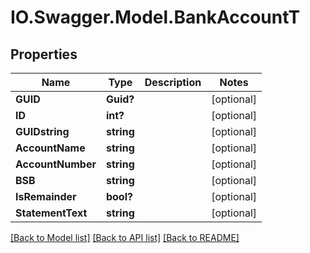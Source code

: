 # IO.Swagger.Model.BankAccountT
## Properties

Name | Type | Description | Notes
------------ | ------------- | ------------- | -------------
**GUID** | **Guid?** |  | [optional] 
**ID** | **int?** |  | [optional] 
**GUIDstring** | **string** |  | [optional] 
**AccountName** | **string** |  | [optional] 
**AccountNumber** | **string** |  | [optional] 
**BSB** | **string** |  | [optional] 
**IsRemainder** | **bool?** |  | [optional] 
**StatementText** | **string** |  | [optional] 

[[Back to Model list]](../README.md#documentation-for-models) [[Back to API list]](../README.md#documentation-for-api-endpoints) [[Back to README]](../README.md)

